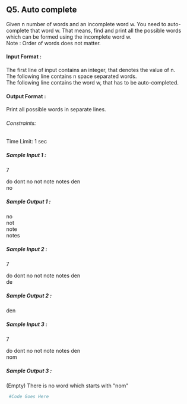 ## Q5. Auto complete

Given n number of words and an incomplete word w. You need to auto-complete that word w.
That means, find and print all the possible words which can be formed using the incomplete word w.       
Note : Order of words does not matter.    
#### Input Format :      
The first line of input contains an integer, that denotes the value of n.     
The following line contains n space separated words.      
The following line contains the word w, that has to be auto-completed.      
#### Output Format :        
Print all possible words in separate lines.       
###### Constraints:     
Time Limit: 1 sec     
##### Sample Input 1 :    
7    
  
do dont no not note notes den     
no     
##### Sample Output 1 :      
no     
not     
note     
notes     
##### Sample Input 2 :    
7   
   
do dont no not note notes den     
de     
##### Sample Output 2 :     
den    
##### Sample Input 3 :    
7     
   
do dont no not note notes den     
nom     
##### Sample Output 3 :      
(Empty) There is no word which starts with "nom"  


```py
 #Code Goes Here
 
```

